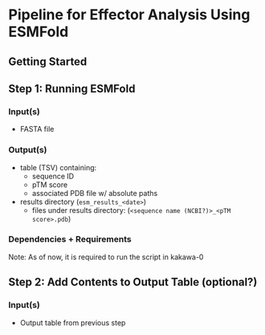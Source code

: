 # Pipeline for Effector Analysis Using ESMFold

## Getting Started

## Step 1: Running ESMFold

### Input(s)

- FASTA file

### Output(s)

- table (TSV) containing:
  - sequence ID
  - pTM score
  - associated PDB file w/ absolute paths
- results directory (`esm_results_<date>`)
  - files under results directory: (`<sequence name (NCBI?)>_<pTM score>.pdb`)

### Dependencies + Requirements

Note: As of now, it is required to run the script in kakawa-0

## Step 2: Add Contents to Output Table (optional?)

### Input(s)

- Output table from previous step

